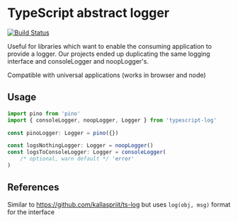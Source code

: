 # TypeScript abstract logger

[![Build Status](https://travis-ci.com/sevenwestmedia-labs/typescript-log.svg?branch=master)](https://travis-ci.com/sevenwestmedia-labs/typescript-log)

Useful for libraries which want to enable the consuming application to provide a logger. Our projects ended up duplicating the same logging interface and consoleLogger and noopLogger's.

Compatible with universal applications (works in browser and node)

## Usage

```ts
import pino from 'pino'
import { consoleLogger, noopLogger, Logger } from 'typescript-log'

const pinoLogger: Logger = pino({})

const logsNothingLogger: Logger = noopLogger()
const logsToConsoleLogger: Logger = consoleLogger(
    /* optional, warn default */ 'error'
)
```

## References

Similar to https://github.com/kallaspriit/ts-log but uses `log(obj, msg)` format for the interface
